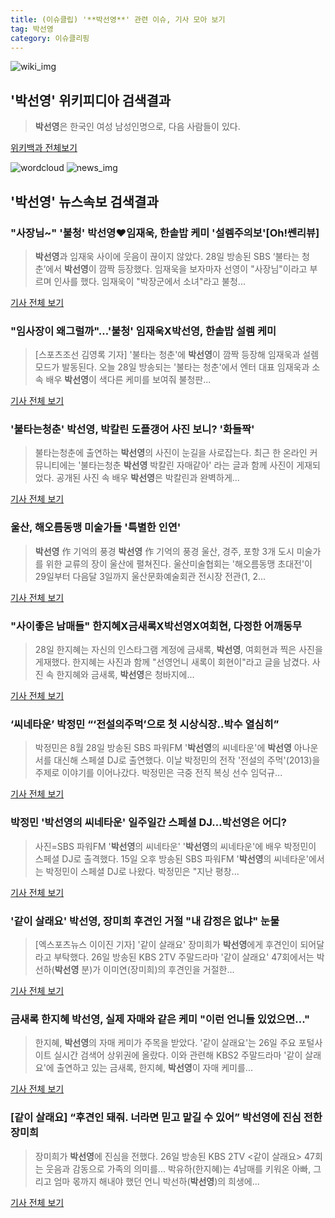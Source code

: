```yaml
---
title: (이슈클립) '**박선영**' 관련 이슈, 기사 모아 보기
tag: 박선영
category: 이슈클리핑
---
```

![wiki_img](https://user-images.githubusercontent.com/42597476/44503234-41136a80-a6d0-11e8-9071-6fc6418eafe4.png)
## **'**박선영**'** 위키피디아 검색결과
>**박선영**은 한국인 여성 남성인명으로, 다음 사람들이 있다.

<a href="https://ko.wikipedia.org/wiki/박선영" target="_blank">위키백과 전체보기</a>

![wordcloud](https://s3.ap-northeast-2.amazonaws.com/lyrics101-wordcloud/2018-08-29-1535468565.png)
![news_img](https://user-images.githubusercontent.com/42597476/44507050-1206f400-a6e4-11e8-8d98-7ffbfebb353f.png)
## **'**박선영**'** 뉴스속보 검색결과
### "사장님~" '불청' **박선영**♥임재욱, 한솥밥 케미 '설렘주의보'[Oh!쎈리뷰]

>**박선영**과 임재욱 사이에 웃음이 끊이지 않았다.   28일 방송된 SBS ‘불타는 청춘’에서 **박선영**이 깜짝 등장했다.   임재욱을 보자마자 선영이 "사장님"이라고 부르며 인사를 했다. 임재욱이 "박장군에서 소녀"라고 불청...

<a href="http://www.osen.co.kr/article/G1110977147" target="_blank">기사 전체 보기</a>

### "임사장이 왜그럴까"…'불청' 임재욱X**박선영**, 한솥밥 설렘 케미

>[스포츠조선 김영록 기자] '불타는 청춘'에 **박선영**이 깜짝 등장해 임재욱과 설렘 모드가 발동된다. 오늘 28일 방송되는 '불타는 청춘'에서 엔터 대표 임재욱과 소속 배우 **박선영**이 색다른 케미를 보여줘 불청판...

<a href="http://sports.chosun.com/news/ntype.htm?id=201808280100259690019812&servicedate=20180828" target="_blank">기사 전체 보기</a>

### '불타는청춘' **박선영**, 박칼린 도플갱어 사진 보니? '화들짝'

>불타는청춘에 출연하는 **박선영**의 사진이 눈길을 사로잡는다. 최근 한 온라인 커뮤니티에는 '불타는청춘 **박선영** 박칼린 자매같아' 라는 글과 함께 사진이 게재되었다. 공개된 사진 속 배우 **박선영**은 박칼린과 완벽하게...

<a href="http://www.joongdo.co.kr/main/view.php?key=20180828002356108" target="_blank">기사 전체 보기</a>

### 울산, 해오름동맹 미술가들 '특별한 인연'

>**박선영** 作 기억의 풍경 **박선영** 作 기억의 풍경 울산, 경주, 포항 3개 도시 미술가를 위한 교류의 장이 울산에 펼쳐진다. 울산미술협회는 '해오름동맹 초대전'이 29일부터 다음달 3일까지 울산문화예술회관 전시장 전관(1, 2...

<a href="http://www.ujeil.com/news/articleView.html?idxno=211866" target="_blank">기사 전체 보기</a>

### "사이좋은 남매들" 한지혜X금새록X**박선영**X여회현, 다정한 어깨동무

>28일 한지혜는 자신의 인스타그램 계정에 금새록, **박선영**, 여회현과 찍은 사진을 게재했다. 한지혜는 사진과 함께 "선영언니 새록이 회현이"라고 글을 남겼다. 사진 속 한지혜와 금새록, **박선영**은 청바지에...

<a href="http://biz.heraldcorp.com/view.php?ud=201808280850009498546_1" target="_blank">기사 전체 보기</a>

### ‘씨네타운’ 박정민 “‘전설의주먹’으로 첫 시상식장..박수 열심히”

>박정민은 8월 28일 방송된 SBS 파워FM '**박선영**의 씨네타운'에 **박선영** 아나운서를 대신해 스페셜 DJ로 출연했다. 이날 박정민의 전작 '전설의 주먹'(2013)을 주제로 이야기를 이어나갔다. 박정민은 극중 전직 복싱 선수 임덕규...

<a href="http://www.newsen.com/news_view.php?uid=201808281101186710" target="_blank">기사 전체 보기</a>

### 박정민 '**박선영**의 씨네타운' 일주일간 스페셜 DJ…**박선영**은 어디?

>사진=SBS 파워FM '**박선영**의 씨네타운' '**박선영**의 씨네타운'에 배우 박정민이 스페셜 DJ로 출격했다. 15일 오후 방송된 SBS 파워FM '**박선영**의 씨네타운'에서는 박정민이 스페셜 DJ로 나왔다. 박정민은 "지난 평창...

<a href="http://news20.busan.com/controller/newsController.jsp?newsId=20180827000071" target="_blank">기사 전체 보기</a>

### '같이 살래요' **박선영**, 장미희 후견인 거절 "내 감정은 없냐" 눈물

>[엑스포츠뉴스 이이진 기자] '같이 살래요' 장미희가 **박선영**에게 후견인이 되어달라고 부탁했다. 26일 방송된 KBS 2TV 주말드라마 '같이 살래요' 47회에서는 박선하(**박선영** 분)가 이미연(장미희)의 후견인을 거절한...

<a href="http://www.xportsnews.com/?ac=article_view&entry_id=1012277" target="_blank">기사 전체 보기</a>

### 금새록 한지혜 **박선영**, 실제 자매와 같은 케미 "이런 언니들 있었으면..."

>한지혜, **박선영**의 자매 케미가 주목을 받았다. '같이 살래요'는 26일 주요 포털사이트 실시간 검색어 상위권에 올랐다. 이와 관련해 KBS2 주말드라마 '같이 살래요'에 출연하고 있는 금새록, 한지혜, **박선영**이 자매 케미를...

<a href="http://www.upkorea.net/news/articleView.html?idxno=375887" target="_blank">기사 전체 보기</a>

### [같이 살래요] “후견인 돼줘. 너라면 믿고 맡길 수 있어” **박선영**에 진심 전한 장미희

>장미희가 **박선영**에 진심을 전했다. 26일 방송된 KBS 2TV <같이 살래요> 47회는 웃음과 감동으로 가족의 의미를... 박유하(한지혜)는 4남매를 키워온 아빠, 그리고 엄마 몫까지 해내야 했던 언니 박선하(**박선영**)의 희생에...

<a href="https://news.naver.com/main/read.nhn?mode=LSD&mid=sec&sid1=106&oid=438&aid=0000020742" target="_blank">기사 전체 보기</a>


